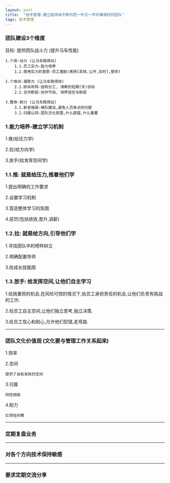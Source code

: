 ```yaml
---
layout: post
title:  "技术管理-建立能持续不断的把一件又一件的事做好的团队"
tags: 技术管理
---
```


### 团队建设3个维度

目标: 提供团队战斗力 (提升马车性能)
    
    1.个体-动力 (让马车跑得动)
        1.1.员工实力-能力培养
        1.2.使用实力的意愿-员工激励(表扬[具体,公开,及时],使命)
        
    2.个体间-凝聚力 (让马车跑得快)
        2.1.排兵布阵-结构分工, 清晰的短期(天)目标
        2.2.合作默契-协作节拍, 培养信任与默契
        
    3.整体-耐力 (让马车跑得远)
        3.1.新老强弱-梯队建设,避免人员单点的问题
        3.2.归属认同-团队文化氛围,什么提倡,什么重要


### 1.能力培养-建立学习机制

   1.推(给压力学)
    
   2.拉(给方向学)
    
   3.放手(给发挥空间学)


### 1.1.推: 就是给压力,推着他们学
   
   1.提出明确的工作要求
   
   2.设置学习机制
   
   3.营造整体学习的氛围
   
   4.惩罚(包括绩效,晋升,调薪)
       
       
### 1.2.拉: 就是给方向,引导他们学
   
   1.寻找团队中的榜样树立
   
   2.明确配置导师
   
   3.给成长技能图
       
       
### 1.3.放手: 给发挥空间,让他们自主学习

   1.给挑重担的机会,在风险可控的情况下,给员工承担责任的机会,让他们负责有挑战的工作.
   
   2.给员工自主空间,让他们独立思考,独立决策.
   
   3.给员工信心和耐心,允许他们犯错,走弯路.
   

---

### 团队文化价值观 (文化要与管理工作关系起来)

1.效率

2.空间

    提供了自有发挥的空间

3.归属

    同性相吸

4.耐力

    扛得住折腾

---

### 定期复盘业务


---

### 对各个方向技术保持敏感


---

### 要求定期交流分享
   